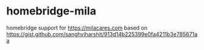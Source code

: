 # homebridge-mila
homebridge support for https://milacares.com based on https://gist.github.com/sanghviharshit/913d14b225399e0fa4211b3e785671aa
